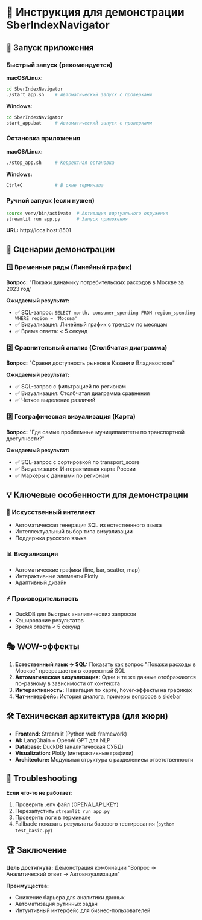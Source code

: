 # 🎯 Инструкция для демонстрации SberIndexNavigator

## 🚀 Запуск приложения

### Быстрый запуск (рекомендуется)

**macOS/Linux:**
```bash
cd SberIndexNavigator
./start_app.sh    # Автоматический запуск с проверками
```

**Windows:**
```bash
cd SberIndexNavigator
start_app.bat     # Автоматический запуск с проверками
```

### Остановка приложения

**macOS/Linux:**
```bash
./stop_app.sh     # Корректная остановка
```

**Windows:**
```bash
Ctrl+C            # В окне терминала
```

### Ручной запуск (если нужен)
```bash
source venv/bin/activate  # Активация виртуального окружения
streamlit run app.py      # Запуск приложения
```

**URL:** http://localhost:8501

## 🎪 Сценарии демонстрации

### 1️⃣ **Временные ряды** (Линейный график)
**Вопрос:** "Покажи динамику потребительских расходов в Москве за 2023 год"

**Ожидаемый результат:**
- ✅ SQL-запрос: `SELECT month, consumer_spending FROM region_spending WHERE region = 'Москва'`
- ✅ Визуализация: Линейный график с трендом по месяцам
- ✅ Время ответа: < 5 секунд

### 2️⃣ **Сравнительный анализ** (Столбчатая диаграмма)
**Вопрос:** "Сравни доступность рынков в Казани и Владивостоке"

**Ожидаемый результат:**
- ✅ SQL-запрос с фильтрацией по регионам
- ✅ Визуализация: Столбчатая диаграмма сравнения
- ✅ Четкое выделение различий

### 3️⃣ **Географическая визуализация** (Карта)
**Вопрос:** "Где самые проблемные муниципалитеты по транспортной доступности?"

**Ожидаемый результат:**
- ✅ SQL-запрос с сортировкой по transport_score
- ✅ Визуализация: Интерактивная карта России
- ✅ Маркеры с данными по регионам

## 💡 Ключевые особенности для демонстрации

### 🤖 **Искусственный интеллект**
- Автоматическая генерация SQL из естественного языка
- Интеллектуальный выбор типа визуализации
- Поддержка русского языка

### 📊 **Визуализация**
- Автоматические графики (line, bar, scatter, map)
- Интерактивные элементы Plotly
- Адаптивный дизайн

### ⚡ **Производительность**
- DuckDB для быстрых аналитических запросов
- Кэширование результатов
- Время ответа < 5 секунд

## 🎭 **WOW-эффекты**

1. **Естественный язык → SQL:** Показать как вопрос "Покажи расходы в Москве" превращается в корректный SQL
2. **Автоматическая визуализация:** Одни и те же данные отображаются по-разному в зависимости от контекста
3. **Интерактивность:** Навигация по карте, hover-эффекты на графиках
4. **Чат-интерфейс:** История диалога, примеры вопросов в sidebar

## 🛠️ **Техническая архитектура** (для жюри)

- **Frontend:** Streamlit (Python web framework)
- **AI:** LangChain + OpenAI GPT для NLP
- **Database:** DuckDB (аналитическая СУБД)
- **Visualization:** Plotly (интерактивные графики)
- **Architecture:** Модульная структура с разделением ответственности

## 🚨 **Troubleshooting**

**Если что-то не работает:**
1. Проверить .env файл (OPENAI_API_KEY)
2. Перезапустить `streamlit run app.py`
3. Проверить логи в терминале
4. Fallback: показать результаты базового тестирования (`python test_basic.py`)

## 🏆 **Заключение**

**Цель достигнута:** Демонстрация комбинации "Вопрос → Аналитический ответ → Автовизуализация"

**Преимущества:**
- Снижение барьера для аналитики данных
- Автоматизация рутинных задач
- Интуитивный интерфейс для бизнес-пользователей 